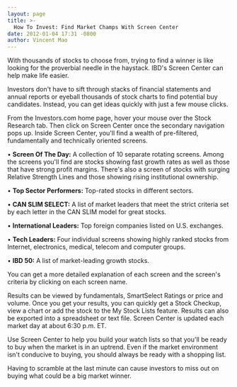 ```yaml
---
layout: page
title: >-
  How To Invest: Find Market Champs With Screen Center
date: 2012-01-04 17:31 -0800
author: Vincent Mao
---
```





With thousands of stocks to choose from, trying to find a winner is like looking for the proverbial needle in the haystack. IBD's Screen Center can help make life easier.


Investors don't have to sift through stacks of financial statements and annual reports or eyeball thousands of stock charts to find potential buy candidates. Instead, you can get ideas quickly with just a few mouse clicks.


From the Investors.com home page, hover your mouse over the Stock Research tab. Then click on Screen Center once the secondary navigation pops up. Inside Screen Center, you'll find a wealth of pre-filtered, fundamentally and technically oriented screens.


• **Screen Of The Day:** A collection of 10 separate rotating screens. Among the screens you'll find are stocks showing fast growth rates as well as those that have strong profit margins. There's also a screen of stocks with surging Relative Strength Lines and those showing rising institutional ownership.


• **Top Sector Performers:** Top-rated stocks in different sectors.


• **CAN SLIM SELECT:** A list of market leaders that meet the strict criteria set by each letter in the CAN SLIM model for great stocks.


• **International Leaders:** Top foreign companies listed on U.S. exchanges.


• **Tech Leaders:** Four individual screens showing highly ranked stocks from Internet, electronics, medical, telecom and computer groups.


• **IBD 50:** A list of market-leading growth stocks.


You can get a more detailed explanation of each screen and the screen's criteria by clicking on each screen name.


Results can be viewed by fundamentals, SmartSelect Ratings or price and volume. Once you get your results, you can quickly get a Stock Checkup, view a chart or add the stock to the My Stock Lists feature. Results can also be exported into a spreadsheet or text file. Screen Center is updated each market day at about 6:30 p.m. ET.


Use Screen Center to help you build your watch lists so that you'll be ready to buy when the market is in an uptrend. Even if the market environment isn't conducive to buying, you should always be ready with a shopping list.


Having to scramble at the last minute can cause investors to miss out on buying what could be a big market winner.




